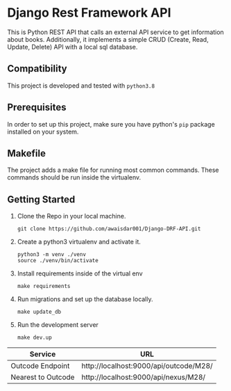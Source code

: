 Django Rest Framework API
================================
This is Python REST API that calls an external API service to get information about books. Additionally, it implements a simple CRUD (Create, Read, Update, Delete) API with a local sql database.

Compatibility
-------------
This project is developed and tested with `python3.8`

Prerequisites
-------------
In order to set up this project, make sure you have python's `pip` package installed on your system.


Makefile
---
The project adds a make file for running most common commands. These commands
should be run inside the virtualenv.

Getting Started
---------------
1. Clone the Repo in your local machine.

       git clone https://github.com/awaisdar001/Django-DRF-API.git

2. Create a python3 virtualenv and activate it.

       python3 -m venv ./venv
       source ./venv/bin/activate

3. Install requirements inside of the virtual env
   
       make requirements
4. Run migrations and set up the database locally.
   
       make update_db

8. Run the development server
   
       make dev.up

| Service             | URL                                       |
| -------------       | -------------                             |
| Outcode Endpoint    | http://localhost:9000/api/outcode/M28/    |
| Nearest to Outcode  | http://localhost:9000/api/nexus/M28/      |



